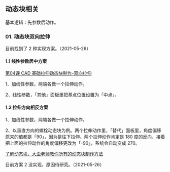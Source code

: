 ## 动态块相关

基本逻辑：先参数后动作。

### 01. 动态块双向拉伸

目前找到了 2 种实现方案。（2021-05-26）

#### 1.1 线性参数居中方案

[第04课 CAD 基础拉伸动态块制作-双向拉伸](https://www.bilibili.com/video/av71869013/)

1、加线性参数，两端各做一个拉伸动作。

2、线性参数，「其他」面板里把基点位置设置为「中点」。

#### 1.2 拉伸方向相反方案

1、加线性参数，两端各做一个拉伸动作。

2、以垂直方向的螺栓动态块为例。两个拉伸动作里，「替代」面板里，角度偏移原来的值都是「90」，因为是往下拉伸。两个拉伸动作肯定是 180 度的反向，接着把上面的拉伸动作的角度偏移更改为「-90」，系统会自动变成 270。

[了解动态块，大虫老师教你所有的动态块制作方法](https://www.bilibili.com/video/BV1a7411V75v/?spm_id_from=333.788.b_7265636f5f6c697374.15)

目前方案 2 没实现，原因待研究。（2021-05-26）
